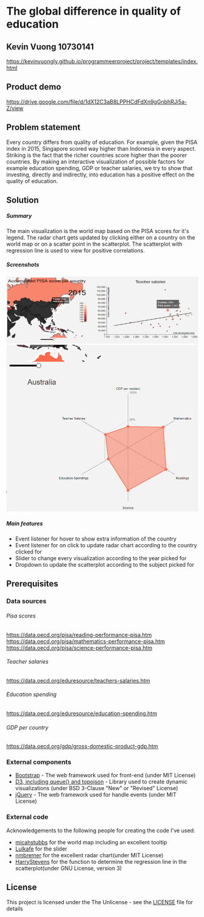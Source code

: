 # The global difference in quality of education
## Kevin Vuong 10730141

https://kevinvuongly.github.io/programmeerproject/project/templates/index.html

## Product demo
https://drive.google.com/file/d/1dX12C3aB8LPPHCdFdXn9gGnbhRJi5a-Z/view

## Problem statement
Every country differs from quality of education.
For example, given the PISA index in 2015, Singapore scored way higher than Indonesia in every aspect.
Striking is the fact that the richer countries score higher than the poorer countries.
By making an interactive visualization of possible factors for example education spending, GDP or teacher salaries,
we try to show that investing, directly and indirectly, into education has a positive effect on the quality of education.

## Solution

##### Summary
The main visualization is the world map based on the PISA scores for it's legend.
The radar chart gets updated by clicking either on a country on the world map or on a scatter point in the scatterplot.
The scatterplot with regression line is used to view for positive correlations.

##### Screenshots
![](doc/hover.png)
![](doc/updateradar.png)

##### Main features
- Event listener for hover to show extra information of the country
- Event listener for on click to update radar chart according to the country clicked for
- Slider to change every visualization according to the year picked for
- Dropdown to update the scatterplot according to the subject picked for

## Prerequisites

### Data sources

###### Pisa scores
https://data.oecd.org/pisa/reading-performance-pisa.htm  
https://data.oecd.org/pisa/mathematics-performance-pisa.htm  
https://data.oecd.org/pisa/science-performance-pisa.htm

###### Teacher salaries
https://data.oecd.org/eduresource/teachers-salaries.htm

###### Education spending
https://data.oecd.org/eduresource/education-spending.htm

###### GDP per country
https://data.oecd.org/gdp/gross-domestic-product-gdp.htm

### External components
- [Bootstrap](https://getbootstrap.com/) - The web framework used for front-end (under MIT License)
- [D3, including queue() and topojson](https://github.com/d3/d3) - Library used to create dynamic visualizations (under BSD 3-Clause "New" or "Revised" License)
- [jQuery](https://jquery.org) - The web framework used for handle events (under MIT License)

### External code
Acknowledgements to the following people for creating the code I've used:

- [micahstubbs](http://bl.ocks.org/micahstubbs/01529b106c93f9b649c4006de5c79b80) for the world map including an excellent tooltip
- [Lulkafe](https://bl.ocks.org/Lulkafe/3832d628340038d9484fbd9edb705e01) for the slider
- [nmbremer](http://bl.ocks.org/nbremer/6506614) for the excellent radar chart(under MIT License)
- [HarryStevens](https://bl.ocks.org/HarryStevens/be559bed98d662f69e68fc8a7e0ad097) for the function to determine the regression line in the scatterplot(under GNU License, version 3)

## License
This project is licensed under the The Unlicense - see the [LICENSE](LICENSE) file for details
